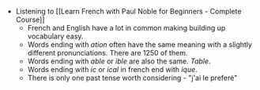 - Listening to [[Learn French with Paul Noble for Beginners - Complete Course]]
	- French and English have a lot in common making building up vocabulary easy.
	- Words ending with *ation* often have the same meaning with a slightly different pronunciations. There are 1250 of them.
	- Words ending with *able* or *ible* are also the same. *Table*.
	- Words ending with *ic* or *ical* in french end with *ique*.
	- There is only one past tense worth considering - "j'ai le preferé"